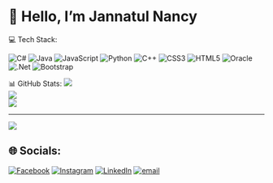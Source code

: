 <p align="center">
  <h1>🌿 Hello, I’m Jannatul Nancy</h1>
</p>

💻 Tech Stack:

![C#](https://img.shields.io/badge/c%23-%23239120.svg?style=flat&logo=csharp&logoColor=white) ![Java](https://img.shields.io/badge/java-%23ED8B00.svg?style=flat&logo=openjdk&logoColor=white) ![JavaScript](https://img.shields.io/badge/javascript-%23323330.svg?style=flat&logo=javascript&logoColor=%23F7DF1E) ![Python](https://img.shields.io/badge/python-3670A0?style=flat&logo=python&logoColor=ffdd54) ![C++](https://img.shields.io/badge/c++-%2300599C.svg?style=flat&logo=c%2B%2B&logoColor=white) ![CSS3](https://img.shields.io/badge/css3-%231572B6.svg?style=flat&logo=css3&logoColor=white) ![HTML5](https://img.shields.io/badge/html5-%23E34F26.svg?style=flat&logo=html5&logoColor=white) ![Oracle](https://img.shields.io/badge/Oracle-F80000?style=flat&logo=oracle&logoColor=white) ![.Net](https://img.shields.io/badge/.NET-5C2D91?style=flat&logo=.net&logoColor=white) ![Bootstrap](https://img.shields.io/badge/bootstrap-%238511FA.svg?style=flat&logo=bootstrap&logoColor=white)

📊 GitHub Stats:
![](https://github-readme-stats.vercel.app/api?username=JannatulNancy&theme=rose&hide_border=false&include_all_commits=true&count_private=true)<br/>
![](https://nirzak-streak-stats.vercel.app/?user=JannatulNancy&theme=rose&hide_border=false)<br/>
![](https://github-readme-stats.vercel.app/api/top-langs/?username=JannatulNancy&theme=rose&hide_border=false&include_all_commits=true&count_private=true&layout=compact)

---
[![](https://visitcount.itsvg.in/api?id=JannatulNancy&icon=10&color=13)](https://visitcount.itsvg.in)

## 🌐 Socials:
[![Facebook](https://img.shields.io/badge/Facebook-%231877F2.svg?logo=Facebook&logoColor=white)](https://www.facebook.com/nancyjannatul) [![Instagram](https://img.shields.io/badge/Instagram-%23E4405F.svg?logo=Instagram&logoColor=white)](https://instagram.com/nancyjannatul) [![LinkedIn](https://img.shields.io/badge/LinkedIn-%230077B5.svg?logo=linkedin&logoColor=white)](https://www.linkedin.com/in/jannatul-nayeem-92003329a) [![email](https://img.shields.io/badge/Email-D14836?logo=gmail&logoColor=white)](mailto:jnnancy345@gmail.com) 
